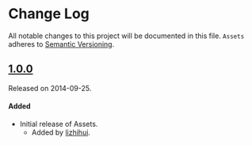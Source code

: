 # Change Log
All notable changes to this project will be documented in this file.
`Assets` adheres to [Semantic Versioning](https://semver.org/).

## [1.0.0](https://pccw/repository/assets/releases/tag/1.0.0)
Released on 2014-09-25.

#### Added
- Initial release of Assets.
  - Added by [lizhihui](mailto:lizhihui0215@icoud.com).
